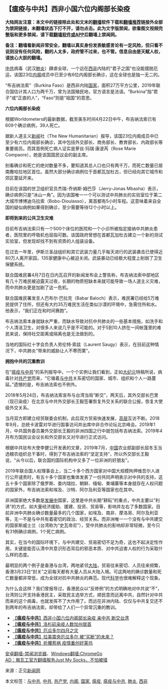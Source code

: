  <h2>【瘟疫与中共】西非小国六位内阁部长染疫</h2> <p class="notice"><b>大陆网友注意：本文中的链接除此处和文末的<a href="https://github.com/bannedbook/fanqiang" >翻墙</a>软件下载和<a href="https://github.com/killgcd/justmysocks/blob/master/README.md">翻墙推荐</a>链接外全部为禁网链接，未翻墙状态下打不开，请勿点击。此为文字版禁闻，欲看图文视频完整版和更多禁闻，请下载<a href="https://github.com/bannedbook/fanqiang">翻墙软件或APP</a>后翻墙上禁闻网。</p><p>备注：翻墙看新闻非常安全，翻墙以真实身份发表敏感言论有一定风险，但只看不说则没有任何风险，翻的人太多，政府管不过来，也不管。信息自由是天赋人权，请放心大胆的翻墙。</b></p>  <div class="entry"> <p></p> <p><a href="https://www.bannedbook.org/bnews/tag/%e4%b8%ad%e5%85%b1/" class="st_tag internal_tag" rel="tag" title="标签 中共 下的日志">中共</a>病毒（武汉<a href="https://www.bannedbook.org/bnews/tag/%e8%82%ba%e7%82%8e/" class="st_tag internal_tag" rel="tag" title="标签 肺炎 下的日志">肺炎</a>）肆虐全球，一个远在<a href="https://www.bannedbook.org/bnews/tag/%E8%A5%BF%E9%9D%9E/" class="st_tag internal_tag" rel="tag" title="标签 西非 下的日志">西非</a>内陆的“君子之国”也没能摆脱厄运，该国23位<a href="https://www.bannedbook.org/bnews/tag/%E5%86%85%E9%98%81/" class="st_tag internal_tag" rel="tag" title="标签 内阁 下的日志">内阁</a>成员中已至少有6位内阁部长确诊，这在全球也是独一无二的。</p> <p>“布吉纳法索”（Burkina Faso）是西非内陆<a href="https://www.bannedbook.org/bnews/tag/%E5%9B%BD%E5%AE%B6/" class="st_tag internal_tag" rel="tag" title="标签 国家 下的日志">国家</a>，面积27万平方公里，2019年联合国估计其人口为两千万，曾为法国殖民地，官方语言是法语。“Burkina”指“君子”或“正直的人”，“Faso”则是“祖国”的意思。</p> <p><strong>六位内阁部长染疫</strong></p> <p>根据Worldometers的最新数据，截至美东时间4月22日中午，布吉纳法索已有609个确诊病例，39人死亡。</p> <p>据新人道主义<span class='wp_keywordlink_affiliate'><a href="https://www.bannedbook.org/" title="新闻">新闻</a></span>社（The New Humanitarian）报导，该国23位内阁成员中已至少有六位内阁部长确诊，其中包括外交部长、商务部长、教育部长、内政部长等重要阁员。而其首例死亡病人证实是萝丝·玛瑞·康波芮（Rose Marie Compaore），她是该国国民议会的副主席。</p>  <p>别看确诊和死亡的绝对数量不多，要知道其总人口也只有两千万，而死亡数量已居南撒哈拉地区首位。虽然大部分确诊病例位于首都瓦加杜古，但已经向其它城市和郊区蔓延开来。</p> <p>目前在该国的世卫组织官员杰瑞-乔纳斯·姆巴莎（Jerry-Jonas Mbasha）表示，确诊病例只是“冰山一角”。因为该国唯一一个可以测试中共肺炎的实验室位于第二大城市博博迪乌拉索（Bobo-Dioulasso），离首都有5小时车程。这意味着来自全国的疑似病例如果得到确诊，至少需要等待12个小时以上。</p> <p><strong>即将到来的公共卫生灾难</strong></p> <p>目前布吉纳法索只有一个500个床位的医院和一个小诊所被指定接纳中共肺炎患者，医院里的呼吸机也屈指可数。该国政府曾想在首都瓦加杜古建立一个新的测试实验室，但发现却找不到有资质的人组装设备。</p> <p>在过去一年里，伊斯兰圣战组织和其它武装力量几乎每天进行的武装袭击已使得近80万人离开家园，135家健康中心被迫关闭。武装暴动已经极大程度上削弱了卫生保健系统。</p> <p>联合国难民署4月7日在日内瓦召开的新闻发布会上警告称，布吉纳法索中部地区有几十万难民被迫露天过夜，长期的物质短缺本来就可能导致一场人道主义灾难，而中共肺炎更是加剧了这一危机。</p>  <p>联合国难民署发言人巴布尔·巴拉克（Babar Baloch）表示，难民署已经给5万难民提供了住所，但还有大约35万难民生活在类似沙漠的环境中，急需住所和水。他表示，“我们正在和时间赛跑”。</p> <p>布吉纳法索本身就缺水严重，而缺水导致对抗中共肺炎的一些基本措施，如洗手和个人清洁卫生，对很多人来说几乎是不可能的。对于5到10人挤在一间帐篷里的难民来说，保持社交距离或隔离也是无法做到的。</p> <p>当地的国际红十字会负责人劳伦特·索兹（Laurent Saugy）表示，在目前这种情况下，中共肺炎“带来的威胁让人不寒而栗”。</p> <p><strong>拥抱中共的沉重教训</strong></p> <p>在“<a href="https://www.bannedbook.org/bnews/tag/%e7%98%9f%e7%96%ab%e4%b8%8e%e4%b8%ad%e5%85%b1/" class="st_tag internal_tag" rel="tag" title="标签 瘟疫与中共 下的日志">瘟疫与中共</a>”的系列报导中，一个个实例让我们看到，正如<span class='wp_keywordlink_affiliate'><a href="http://www.epochtimes.com/" title="大纪元" target="_blank">大纪元</a></span>特稿所说，病毒针对<a href="https://www.bannedbook.org/bnews/tag/%e5%85%b1%e4%ba%a7%e5%85%9a/" class="st_tag internal_tag" rel="tag" title="标签 共产党 下的日志">共产党</a>而来，“它循着<a href="https://www.bannedbook.org/bnews/tag/%E4%B8%8E%E4%B8%AD%E5%85%B1/" class="st_tag internal_tag" rel="tag" title="标签 与中共 下的日志">与中共</a>关系密切的国家、城市、组织和个人一路蔓延。”遗憾的是，布吉纳法索也不例外。</p> <p>2018年5月24日，布吉纳法索宣布与台湾当局“断交”，两天后，其外交部长巴里（现已染疫）在北京与中共外交部长王毅签署恢复外交关系的联合公报，恢复大使级外交关系。</p>  <p>当月双方即建立经贸联委会机制，此后双方贸易快速发展，<span class='wp_keywordlink_affiliate'><a href="https://www.bannedbook.org/bnews/ccpdope/" title="中共高层内幕" target="_blank">高层</a></span>互访不断。2018年9月，总统卡波雷对华进行国事访问并出席中非合作论坛北京峰会。2019年1月，中共国务委员兼外交部长王毅的非洲四国之行中就包括布吉纳法索。2019年4月布方国民议会议长和外交部长又对华进行正式访问。</p> <p>根据中共驻布大使李健公开发表的文章，2019年7月，<span class='wp_keywordlink_affiliate'><a href="https://www.bannedbook.org/" title="中国" target="_blank">中国</a></span>农业部副部长屈冬玉当选粮农组织总干事时，得到了布吉纳法索的“坚定支持”，所以外交部长王毅说，“从今以后，联合国的国际机构中又多了一位非洲的好朋友”。</p> <p>2019年联合国人权理事会上，当二十多个西方国家对中国大规模拘押维吾尔人进行公开谴责时，有五十多个国家也集体发表了一份共同声明表示对中共的支持，这五十多个国家除了俄罗斯、委内瑞拉、朝鲜、缅甸、柬埔寨等本身就存在人权问题的国家外，布吉纳法索和埃及、沙特、阿尔及利亚等国家也在其中。</p> <p>非洲国家绝大多数是<span class='wp_keywordlink'><a href="https://www.bannedbook.org/forum11/topic335.html" title="禁片：发展中出现的问题，只能靠发展解决？" target="_blank">发展中</a></span>国家，这里是中共长期“耕耘”的重点，中共主要以“利诱”的方式，如大量经济援助、援建、投资、贸易等，影响并左右了多数国家。目前非洲中共肺炎确诊数量最多的几个国家，如埃及、南非、摩洛哥、阿尔及利亚等，无一不是与中共有着密切的政治、经贸关系。而非洲唯一一个没有与中共建交的国家斯威士兰（台湾称为“史瓦帝尼”），受中共肺炎的影响却非常轻微，至今只有31例确诊病例，1个死亡病例。</p> <p>其实，在当今的国际环境下，与中共建交、贸易密切不足为奇，这也不起决定性作用，关键是能否认清中共意识形态背后的邪恶本质、对中共迫害人权的行为采取什么样的态度。</p> <p>最明显的两个例子是香港与台湾，两地紧邻<span class='wp_keywordlink_affiliate'><a href="https://www.bannedbook.org/" title="大陆" target="_blank">大陆</a></span>，贸易往来密切、人员往来频繁，香港3月23日“封关”之前每天都有大量人员从大陆入境。可这两地的确诊数量和死亡数量都非常低，成为全球对抗中共肺炎的典范。现代<span class='wp_keywordlink'><a href="https://www.bannedbook.org/forum11/topic309.html" title="禁片：“科学”的棍子" target="_blank">科学</a></span>也很难解释这个现象。</p>  <p>为什么会这样？我们曾报导过，香港民众以“反修例”的方式明确地对中共说“不”，台湾则公开支持香港民主，采取民主选举方式，顺民意而远离中共，自然针对中共而来的这个病毒，也就发挥不了大作用了。而远在非洲内陆、仅仅与中共复交还不到两年的布吉纳法索，却带给了人们一个异常沉重的教训。</p> <ul class='op-related-articles' title='相关阅读'> <li><a href='https://www.bannedbook.org/bnews/comments/20200424/1318393.html' target='_blank'>【<b>瘟疫与中共</b>】西非小国六位内阁部长染疫 亲中共 断交台湾</a></li> <li><a href='https://www.bannedbook.org/bnews/cbnews/20200422/1317411.html' target='_blank'>【<b>瘟疫与中共</b>】洛杉矶染疫人数加州居首</a></li> <li><a href='https://www.bannedbook.org/bnews/cbnews/20200422/1317410.html' target='_blank'>【<b>瘟疫与中共</b>】厄瓜多尔四月之灾</a></li> <li><a href='https://www.bannedbook.org/bnews/cbnews/20200422/1316800.html' target='_blank'>【<b>瘟疫与中共</b>】拉美震央厄瓜多尔 被“买断”的未来？</a></li> <li><a href='https://www.bannedbook.org/bnews/cbnews/20200418/1314988.html' target='_blank'>【<b>瘟疫与中共</b>】折腰惹祸 疫情重创好莱坞</a></li> </ul> <div class="texttj"> <a href="https://github.com/bannedbook/fanqiang/wiki/%E5%AE%89%E5%8D%93%E7%BF%BB%E5%A2%99-%E7%A6%81%E9%97%BB%E6%B5%8F%E8%A7%88%E5%99%A8" target="_blank">安卓翻墙-禁闻浏览器</a>、<a href="https://github.com/bannedbook/fanqiang/wiki/Chrome%E4%B8%80%E9%94%AE%E7%BF%BB%E5%A2%99%E5%8C%85" target="_blank">Windows翻墙:ChromeGo</a><br/> <a href="https://github.com/killgcd/justmysocks/blob/master/README.md" target="_blank">AD：搬瓦工官方翻墙服务Just My Socks，不怕被墙</a> </div><p>来源：正见<span class='wp_keywordlink_affiliate'><a href="https://www.bannedbook.org/" title="新闻网">新闻网</a></span></p><a name='sharetosocial'></a>           </div><!--END ENTRY--> <div class="postfooter"> <div>本文标签：<a href="https://www.bannedbook.org/bnews/tag/%E4%B8%8E%E4%B8%AD%E5%85%B1/" rel="tag">与中共</a>, <a href="https://www.bannedbook.org/bnews/tag/%e4%b8%ad%e5%85%b1/" rel="tag">中共</a>, <a href="https://www.bannedbook.org/bnews/tag/%e5%85%b1%e4%ba%a7%e5%85%9a/" rel="tag">共产党</a>, <a href="https://www.bannedbook.org/bnews/tag/%E5%86%85%E9%98%81/" rel="tag">内阁</a>, <a href="https://www.bannedbook.org/bnews/tag/%E5%9B%BD%E5%AE%B6/" rel="tag">国家</a>, <a href="https://www.bannedbook.org/bnews/tag/%e7%98%9f%e7%96%ab/" rel="tag">瘟疫</a>, <a href="https://www.bannedbook.org/bnews/tag/%e7%98%9f%e7%96%ab%e4%b8%8e%e4%b8%ad%e5%85%b1/" rel="tag">瘟疫与中共</a>, <a href="https://www.bannedbook.org/bnews/tag/%e8%82%ba%e7%82%8e/" rel="tag">肺炎</a>, <a href="https://www.bannedbook.org/bnews/tag/%E8%A5%BF%E9%9D%9E/" rel="tag">西非</a></div>  </div><!--END POSTFOOTER--> 